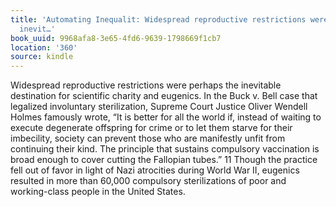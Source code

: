 ```yaml
---
title: 'Automating Inequalit: Widespread reproductive restrictions were perhaps the
  inevit…'
book_uuid: 9968afa8-3e65-4fd6-9639-1798669f1cb7
location: '360'
source: kindle
---
```


Widespread reproductive restrictions were perhaps the inevitable destination for scientific charity and eugenics. In the Buck v. Bell case that legalized involuntary sterilization, Supreme Court Justice Oliver Wendell Holmes famously wrote, “It is better for all the world if, instead of waiting to execute degenerate offspring for crime or to let them starve for their imbecility, society can prevent those who are manifestly unfit from continuing their kind. The principle that sustains compulsory vaccination is broad enough to cover cutting the Fallopian tubes.” 11 Though the practice fell out of favor in light of Nazi atrocities during World War II, eugenics resulted in more than 60,000 compulsory sterilizations of poor and working-class people in the United States.